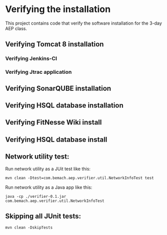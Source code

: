# Verifying the installation
This project contains code that verify the software installation for the 3-day AEP class.

## Verifying Tomcat 8 installation

### Verifying Jenkins-CI
### Verifying Jtrac application

## Verifying SonarQUBE installation

## Verifying HSQL database installation

## Verifying FitNesse Wiki install

## Verifying HSQL database install

## Network utility test:
Run network utility as a JUit test like this:
	
	mvn clean -Dtest=com.bemach.aep.verifier.util.NetworkInfoTest test

Run network utility as a Java app like this:

	java -cp ./verifier-0.1.jar com.bemach.aep.verifier.util.NetworkInfoTest

## Skipping all JUnit tests:
	mvn clean -DskipTests
 